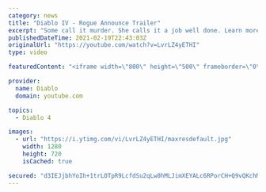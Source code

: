 ```yaml
---
category: news
title: "Diablo IV - Rogue Announce Trailer"
excerpt: "Some call it murder. She calls it a job well done. Learn more at Diablo4.com The Rogue is the newest addition to the Diablo IV campfire, combining range and ..."
publishedDateTime: 2021-02-19T22:43:03Z
originalUrl: "https://youtube.com/watch?v=LvrLZ4yETHI"
type: video

featuredContent: "<iframe width=\"800\" height=\"500\" frameborder=\"0\" src=\"https://www.youtube.com/embed/LvrLZ4yETHI\" allow=\"accelerometer; autoplay; encrypted-media; gyroscope; picture-in-picture\" allowfullscreen></iframe>"

provider:
  name: Diablo
  domain: youtube.com

topics:
  - Diablo 4

images:
  - url: "https://i.ytimg.com/vi/LvrLZ4yETHI/maxresdefault.jpg"
    width: 1280
    height: 720
    isCached: true

secured: "d3IEJjbhYoIh+1trLOTpR9LcfdSu2qLw0hMLJimXEYALc6RPorCH+Q9vQKchMoXgwZTB8T075CLcqNuLicfUcm3RlAfwz3OfSshWXe3sKO4JH+xBTr9G9sRO2wN2Ycsv2CDgECdXwPrKgTzRWyjG7rt3YXDThf8c02VWaMfl/ZxsxetAXcbAIXcSdexBfo0DflpCwbNla8ymI8D7pY6v4hYiEfewdCu0L1D+F/GFkeXeKJX4RkFzqEHjh4Ei6teQ3hTX67LxLXWEw9XJaDIYNgfBIduvhErGDxRM/uD5+ekSTUEwb0Q5iTjCGfs5fdPUbC8SVCiMZ2S4RVBz2XlCdMxlO+0IiAB4nifpXCZ2nUqjLrZxdk3DRHUszmcsFxMHEtwwccTI9z6J56DLYBduesAeKzZJtY1zbonDkKQy6wd1eoE4yuxroAp8XYly3qem;TGnh8vkIM/6Qknr+MggKGg=="
---
```



